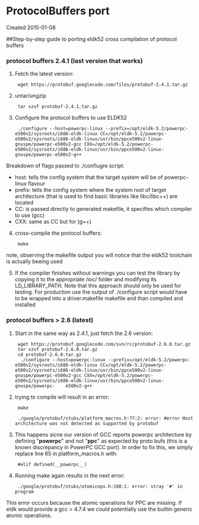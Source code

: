 # ProtocolBuffers port
Created 2015-01-08

##Step-by-step guide to porting eldk52 cross compilation of protocol buffers

### protocol buffers 2.4.1 (last version that works) 

1. Fetch the latest version: 
        
        wget https://protobuf.googlecode.com/files/protobuf-2.4.1.tar.gz

1. untar/ungzip

        tar xzvf protobuf-2.4.1.tar.gz

1. Configure the protocol buffers to use ELDK52

        ./configure --host=powerpc-linux --prefix=/opt/eldk-5.2/powerpc-e500v2/sysroots/i686-eldk-linux CC=/opt/eldk-5.2/powerpc-e500v2/sysroots/i686-eldk-linux/usr/bin/ppce500v2-linux-gnuspe/powerpc-e500v2-gcc CXX=/opt/eldk-5.2/powerpc-e500v2/sysroots/i686-eldk-linux/usr/bin/ppce500v2-linux-gnuspe/powerpc-e500v2-g++

 Breakdown of flags passed to ./confiugre script: 
- host: tells the config system that the target system will be of powerpc-linux flavour
- prefix: tells the config system where the system root of target architecture (that is used to find basic libraries like libc/libc++) are located
- CC: is passed directly to generated makefile, it specifies which compiler to use (gcc)
- CXX: same as CC but for (g++) 

4. cross-compile the protocol buffers: 

        make 

note, observing the makefile output you will notice that the eldk52 toolchain is actually beeing used

5. If the compiler finishes without warnings you can test the library by copying it to the appropriate /ioc/ folder and modifying its LD_LIBRARY_PATH. Note that this approach should only be used for testing. For production use the output of ./configure script would have to be wrapped into a driver.makefile makefile and than compiled and installed


### protocol buffers > 2.6 (latest) 

1. Start in the same way as 2.4.1, just fetch the 2.6 version: 

        wget https://protobuf.googlecode.com/svn/rc/protobuf-2.6.0.tar.gz
        tar xzvf protobuf-2.6.0.tar.gz
        cd protobuf-2.6.0.tar.gz
         ./configure --host=powerpc-linux --prefix=/opt/eldk-5.2/powerpc-e500v2/sysroots/i686-eldk-linux CC=/opt/eldk-5.2/powerpc-e500v2/sysroots/i686-eldk-linux/usr/bin/ppce500v2-linux-gnuspe/powerpc-e500v2-gcc CXX=/opt/eldk-5.2/powerpc-e500v2/sysroots/i686-eldk-linux/usr/bin/ppce500v2-linux-gnuspe/powerpc-    e500v2-g++


1. trying to compile will result in an error: 

        make 

        ./google/protobuf/stubs/platform_macros.h:77:2: error: #error Host architecture was not detected as supported by protobuf 


1. This happens sicne our version of GCC reports powerpc architecture by defining "__powerpc__" and not "__ppc__" as expected by proto bufs (this is a known discrepancy in PowerPC GCC port). In order to fix this, we simply replace line 65 in platform_macros.h with: 

        #elif defined(__powerpc__)


1. Running make again results in the next error: 

        ./google/protobuf/stubs/atomicops.h:198:1: error: stray '#' in program 

This error occurs because the atomic operations for PPC are missing. If eldk would provide a gcc > 4.7.4 we could potentially use the builtin generic atomic operations. 







